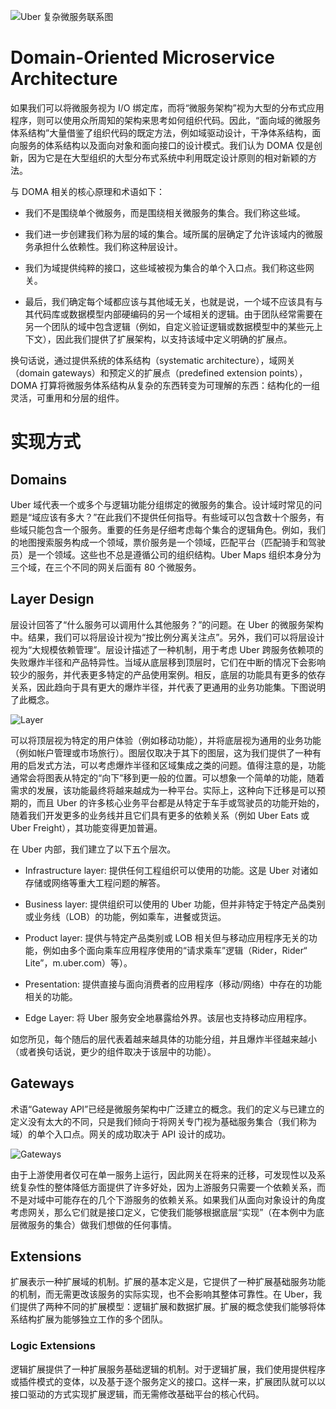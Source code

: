 ![Uber 复杂微服务联系图](https://s1.ax1x.com/2020/07/25/aSvz0H.png)

# Domain-Oriented Microservice Architecture

如果我们可以将微服务视为 I/O 绑定库，而将“微服务架构”视为大型的分布式应用程序，则可以使用众所周知的架构来思考如何组织代码。因此，“面向域的微服务体系结构”大量借鉴了组织代码的既定方法，例如域驱动设计，干净体系结构，面向服务的体系结构以及面向对象和面向接口的设计模式。我们认为 DOMA 仅是创新，因为它是在大型组织的大型分布式系统中利用既定设计原则的相对新颖的方法。

与 DOMA 相关的核心原理和术语如下：

- 我们不是围绕单个微服务，而是围绕相关微服务的集合。我们称这些域。

- 我们进一步创建我们称为层的域的集合。域所属的层确定了允许该域内的微服务承担什么依赖性。我们称这种层设计。

- 我们为域提供纯粹的接口，这些域被视为集合的单个入口点。我们称这些网关。

- 最后，我们确定每个域都应该与其他域无关，也就是说，一个域不应该具有与其代码库或数据模型内部硬编码的另一个域相关的逻辑。由于团队经常需要在另一个团队的域中包含逻辑（例如，自定义验证逻辑或数据模型中的某些元上下文），因此我们提供了扩展架构，以支持该域中定义明确的扩展点。

换句话说，通过提供系统的体系结构（systematic architecture），域网关（domain gateways）和预定义的扩展点（predefined extension points），DOMA 打算将微服务体系结构从复杂的东西转变为可理解的东西：结构化的一组灵活，可重用和分层的组件。

# 实现方式

## Domains

Uber 域代表一个或多个与逻辑功能分组绑定的微服务的集合。设计域时常见的问题是“域应该有多大？”在此我们不提供任何指导。有些域可以包含数十个服务，有些域只能包含一个服务。重要的任务是仔细考虑每个集合的逻辑角色。例如，我们的地图搜索服务构成一个领域，票价服务是一个领域，匹配平台（匹配骑手和驾驶员）是一个领域。这些也不总是遵循公司的组织结构。Uber Maps 组织本身分为三个域，在三个不同的网关后面有 80 个微服务。

## Layer Design

层设计回答了“什么服务可以调用什么其他服务？”的问题。在 Uber 的微服务架构中。结果，我们可以将层设计视为“按比例分离关注点”。另外，我们可以将层设计视为“大规模依赖管理”。层设计描述了一种机制，用于考虑 Uber 跨服务依赖项的失败爆炸半径和产品特异性。当域从底层移到顶层时，它们在中断的情况下会影响较少的服务，并代表更多特定的产品使用案例。相反，底层的功能具有更多的依存关系，因此趋向于具有更大的爆炸半径，并代表了更通用的业务功能集。下图说明了此概念。

![Layer](https://s1.ax1x.com/2020/07/25/aSqaNV.png)

可以将顶层视为特定的用户体验（例如移动功能），并将底层视为通用的业务功能（例如帐户管理或市场旅行）。图层仅取决于其下的图层，这为我们提供了一种有用的启发式方法，可以考虑爆炸半径和区域集成之类的问题。值得注意的是，功能通常会将图表从特定的“向下”移到更一般的位置。可以想象一个简单的功能，随着需求的发展，该功能最终将越来越成为一种平台。实际上，这种向下迁移是可以预期的，而且 Uber 的许多核心业务平台都是从特定于车手或驾驶员的功能开始的，随着我们开发更多的业务线并且它们具有更多的依赖关系（例如 Uber Eats 或 Uber Freight），其功能变得更加普遍。

在 Uber 内部，我们建立了以下五个层次。

- Infrastructure layer: 提供任何工程组织可以使用的功能。这是 Uber 对诸如存储或网络等重大工程问题的解答。

- Business layer: 提供组织可以使用的 Uber 功能，但并非特定于特定产品类别或业务线（LOB）的功能，例如乘车，进餐或货运。

- Product layer: 提供与特定产品类别或 LOB 相关但与移动应用程序无关的功能，例如由多个面向乘车应用程序使用的“请求乘车”逻辑（Rider，Rider“ Lite”，m.uber.com）等）。

- Presentation: 提供直接与面向消费者的应用程序（移动/网络）中存在的功能相关的功能。

- Edge Layer: 将 Uber 服务安全地暴露给外界。该层也支持移动应用程序。

如您所见，每个随后的层代表着越来越具体的功能分组，并且爆炸半径越来越小（或者换句话说，更少的组件取决于该层中的功能）。

## Gateways

术语“Gateway API”已经是微服务架构中广泛建立的概念。我们的定义与已建立的定义没有太大的不同，只是我们倾向于将网关专门视为基础服务集合（我们称为域）的单个入口点。网关的成功取决于 API 设计的成功。

![Gateways](https://s1.ax1x.com/2020/07/25/aSvWlT.png)

由于上游使用者仅可在单一服务上运行，因此网关在将来的迁移，可发现性以及系统复杂性的整体降低方面提供了许多好处，因为上游服务只需要一个依赖关系，而不是对域中可能存在的几个下游服务的依赖关系。如果我们从面向对象设计的角度考虑网关，那么它们就是接口定义，它使我们能够根据底层“实现”（在本例中为底层微服务的集合）做我们想做的任何事情。

## Extensions

扩展表示一种扩展域的机制。扩展的基本定义是，它提供了一种扩展基础服务功能的机制，而无需更改该服务的实际实现，也不会影响其整体可靠性。在 Uber，我们提供了两种不同的扩展模型：逻辑扩展和数据扩展。扩展的概念使我们能够将体系结构扩展为能够独立工作的多个团队。

### Logic Extensions

逻辑扩展提供了一种扩展服务基础逻辑的机制。对于逻辑扩展，我们使用提供程序或插件模式的变体，以及基于逐个服务定义的接口。这样一来，扩展团队就可以以接口驱动的方式实现扩展逻辑，而无需修改基础平台的核心代码。
